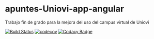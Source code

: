# apuntes-Uniovi-app-angular
Trabajo fin de grado para la mejora del uso del campus virtual de Uniovi 

[![Build Status](https://travis-ci.org/igm1990/apuntes-Uniovi-app-angular.svg?branch=master)](https://travis-ci.org/igm1990/apuntes-Uniovi-app-angular)
[![codecov](https://codecov.io/gh/igm1990/apuntes-Uniovi-app-angular/branch/master/graph/badge.svg)](https://codecov.io/gh/igm1990/apuntes-Uniovi-app-angular)
[![Codacy Badge](https://app.codacy.com/project/badge/Grade/054c1f60305f4eff94d6a85e1ecf4e1f)](https://www.codacy.com/manual/igm1990/apuntes-Uniovi-app-angular?utm_source=github.com&amp;utm_medium=referral&amp;utm_content=igm1990/apuntes-Uniovi-app-angular&amp;utm_campaign=Badge_Grade)
